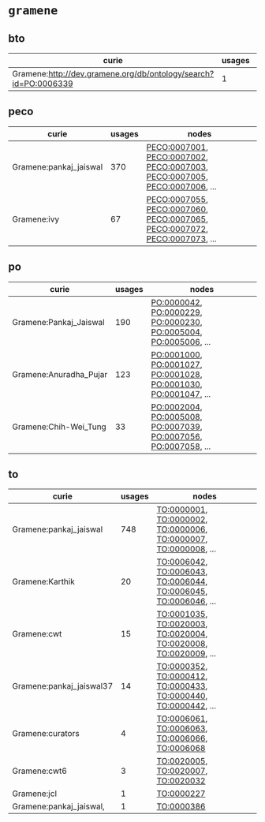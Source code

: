 # `gramene`

## bto

| curie                                                           |   usages | nodes                                                     |
|-----------------------------------------------------------------|----------|-----------------------------------------------------------|
| Gramene:http://dev.gramene.org/db/ontology/search?id=PO:0006339 |        1 | [BTO:0003147](http://purl.obolibrary.org/obo/BTO_0003147) |

## peco

| curie                  |   usages | nodes                                                                                                                                                                                                                                                                                                                |
|------------------------|----------|----------------------------------------------------------------------------------------------------------------------------------------------------------------------------------------------------------------------------------------------------------------------------------------------------------------------|
| Gramene:pankaj_jaiswal |      370 | [PECO:0007001](http://purl.obolibrary.org/obo/PECO_0007001), [PECO:0007002](http://purl.obolibrary.org/obo/PECO_0007002), [PECO:0007003](http://purl.obolibrary.org/obo/PECO_0007003), [PECO:0007005](http://purl.obolibrary.org/obo/PECO_0007005), [PECO:0007006](http://purl.obolibrary.org/obo/PECO_0007006), ... |
| Gramene:ivy            |       67 | [PECO:0007055](http://purl.obolibrary.org/obo/PECO_0007055), [PECO:0007060](http://purl.obolibrary.org/obo/PECO_0007060), [PECO:0007065](http://purl.obolibrary.org/obo/PECO_0007065), [PECO:0007072](http://purl.obolibrary.org/obo/PECO_0007072), [PECO:0007073](http://purl.obolibrary.org/obo/PECO_0007073), ... |

## po

| curie                  |   usages | nodes                                                                                                                                                                                                                                                                                            |
|------------------------|----------|--------------------------------------------------------------------------------------------------------------------------------------------------------------------------------------------------------------------------------------------------------------------------------------------------|
| Gramene:Pankaj_Jaiswal |      190 | [PO:0000042](http://purl.obolibrary.org/obo/PO_0000042), [PO:0000229](http://purl.obolibrary.org/obo/PO_0000229), [PO:0000230](http://purl.obolibrary.org/obo/PO_0000230), [PO:0005004](http://purl.obolibrary.org/obo/PO_0005004), [PO:0005006](http://purl.obolibrary.org/obo/PO_0005006), ... |
| Gramene:Anuradha_Pujar |      123 | [PO:0001000](http://purl.obolibrary.org/obo/PO_0001000), [PO:0001027](http://purl.obolibrary.org/obo/PO_0001027), [PO:0001028](http://purl.obolibrary.org/obo/PO_0001028), [PO:0001030](http://purl.obolibrary.org/obo/PO_0001030), [PO:0001047](http://purl.obolibrary.org/obo/PO_0001047), ... |
| Gramene:Chih-Wei_Tung  |       33 | [PO:0002004](http://purl.obolibrary.org/obo/PO_0002004), [PO:0005008](http://purl.obolibrary.org/obo/PO_0005008), [PO:0007039](http://purl.obolibrary.org/obo/PO_0007039), [PO:0007056](http://purl.obolibrary.org/obo/PO_0007056), [PO:0007058](http://purl.obolibrary.org/obo/PO_0007058), ... |

## to

| curie                    |   usages | nodes                                                                                                                                                                                                                                                                                            |
|--------------------------|----------|--------------------------------------------------------------------------------------------------------------------------------------------------------------------------------------------------------------------------------------------------------------------------------------------------|
| Gramene:pankaj_jaiswal   |      748 | [TO:0000001](http://purl.obolibrary.org/obo/TO_0000001), [TO:0000002](http://purl.obolibrary.org/obo/TO_0000002), [TO:0000006](http://purl.obolibrary.org/obo/TO_0000006), [TO:0000007](http://purl.obolibrary.org/obo/TO_0000007), [TO:0000008](http://purl.obolibrary.org/obo/TO_0000008), ... |
| Gramene:Karthik          |       20 | [TO:0006042](http://purl.obolibrary.org/obo/TO_0006042), [TO:0006043](http://purl.obolibrary.org/obo/TO_0006043), [TO:0006044](http://purl.obolibrary.org/obo/TO_0006044), [TO:0006045](http://purl.obolibrary.org/obo/TO_0006045), [TO:0006046](http://purl.obolibrary.org/obo/TO_0006046), ... |
| Gramene:cwt              |       15 | [TO:0001035](http://purl.obolibrary.org/obo/TO_0001035), [TO:0020003](http://purl.obolibrary.org/obo/TO_0020003), [TO:0020004](http://purl.obolibrary.org/obo/TO_0020004), [TO:0020008](http://purl.obolibrary.org/obo/TO_0020008), [TO:0020009](http://purl.obolibrary.org/obo/TO_0020009), ... |
| Gramene:pankaj_jaiswal37 |       14 | [TO:0000352](http://purl.obolibrary.org/obo/TO_0000352), [TO:0000412](http://purl.obolibrary.org/obo/TO_0000412), [TO:0000433](http://purl.obolibrary.org/obo/TO_0000433), [TO:0000440](http://purl.obolibrary.org/obo/TO_0000440), [TO:0000442](http://purl.obolibrary.org/obo/TO_0000442), ... |
| Gramene:curators         |        4 | [TO:0006061](http://purl.obolibrary.org/obo/TO_0006061), [TO:0006063](http://purl.obolibrary.org/obo/TO_0006063), [TO:0006066](http://purl.obolibrary.org/obo/TO_0006066), [TO:0006068](http://purl.obolibrary.org/obo/TO_0006068)                                                               |
| Gramene:cwt6             |        3 | [TO:0020005](http://purl.obolibrary.org/obo/TO_0020005), [TO:0020007](http://purl.obolibrary.org/obo/TO_0020007), [TO:0020032](http://purl.obolibrary.org/obo/TO_0020032)                                                                                                                        |
| Gramene:jcl              |        1 | [TO:0000227](http://purl.obolibrary.org/obo/TO_0000227)                                                                                                                                                                                                                                          |
| Gramene:pankaj_jaiswal,  |        1 | [TO:0000386](http://purl.obolibrary.org/obo/TO_0000386)                                                                                                                                                                                                                                          |

